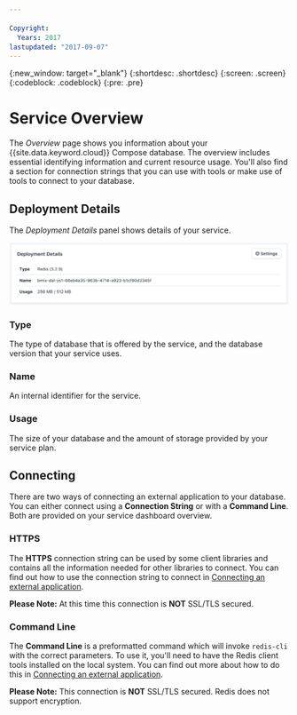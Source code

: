 ```yaml
---

Copyright:
  Years: 2017
lastupdated: "2017-09-07"
---
```


{:new_window: target="_blank"}
{:shortdesc: .shortdesc}
{:screen: .screen}
{:codeblock: .codeblock}
{:pre: .pre}

# Service Overview

The _Overview_ page shows you information about your {{site.data.keyword.cloud}} Compose database. The overview includes essential identifying information and current resource usage. You'll also find a section for connection strings that you can use with tools or make use of tools to connect to your database.

## Deployment Details

The _Deployment Details_ panel shows details of your service.

![Deployment Details](./images/redis-deployment-details.png "A view of the Deployment Details panel")

### Type

The type of database that is offered by the service, and the database version that your service uses.

### Name

An internal identifier for the service.

### Usage

The size of your database and the amount of storage provided by your service plan.


## Connecting

There are two ways of connecting an external application to your database. You can either connect using a **Connection String** or with a **Command Line**. Both are provided on your service dashboard overview.

### HTTPS

The **HTTPS** connection string can be used by some client libraries and contains all the information needed for other libraries to connect. You can find out how to use the connection string to connect in [Connecting an external application](./connecting-external.html).

**Please Note:** At this time this connection is **NOT** SSL/TLS secured. 

### Command Line

The **Command Line** is a preformatted command which will invoke `redis-cli` with the correct parameters. To use it, you'll need to have the Redis client tools installed on the local system. You can find out more about how to do this in [Connecting an external application](./connecting-external.html).

**Please Note:**  This connection is **NOT** SSL/TLS secured. Redis does not support encryption.



